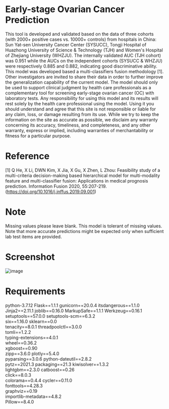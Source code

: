 # Early-stage Ovarian Cancer Prediction
This tool is developed and validated based on the data of three cohorts (with 2000+ positive cases vs. 10000+ controls) from hospitals in China: Sun Yat-sen University Cancer Center (SYSUCC), Tongji Hospital of Huazhong University of Science & Technology (TJH) and Women's Hospital of Zhejiang University (WHZJU). The internally validated AUC (TJH cohort) was 0.951 while the AUCs on the independent cohorts (SYSUCC & WHZJU) were respectively 0.885 and 0.882, indicating good discriminative ability. This model was developed based a multi-classifiers fusion methodology [1]. Other investigators are invited to share their data in order to further improve the generalization capability of the current model. The model should only be used to support clinical judgment by health care professionals as a complementary tool for screening early-stage ovarian cancer (OC) with laboratory tests. Any responsibility for using this model and its results will rest solely by the health care professional using the model. Using it you should understand and agree that this site is not responsible or liable for any claim, loss, or damage resulting from its use. While we try to keep the information on the site as accurate as possible, we disclaim any warranty concerning its accuracy, timeliness, and completeness, and any other warranty, express or implied, including warranties of merchantability or fitness for a particular purpose.

# Reference
[1] Q He, X Li, DWN Kim, X Jia, X Gu, X Zhen, L Zhou: Feasibility study of a multi-criteria decision-making based hierarchical model for multi-modality feature and multi-classifier fusion: Applications in medical prognosis prediction. Information Fusion 2020, 55:207-219.(https://doi.org/10.1016/j.inffus.2019.09.001)

# Note
Missing values please leave blank. This model is tolerant of missing values. Note that more accurate predictions might be expected only when sufficient lab test items are provided.

# Screenshot
![image](https://user-images.githubusercontent.com/131331281/233329985-1f32a9ab-242a-4ca2-b1aa-f02d3cff00a2.png)

# Requirements
python-3.7.12
Flask==1.1.1
gunicorn==20.0.4
itsdangerous==1.1.0
Jinja2==2.11.1
joblib==0.16.0
MarkupSafe==1.1.1
Werkzeug==0.16.1
setuptools==57.0.0
setuptools-scm==6.3.2	
six==1.16.0	
sklearn==0.0	
tenacity==8.0.1	
threadpoolctl==3.0.0	
tomli==1.2.2	
typing-extensions==4.0.1	
wheel==0.36.2	
xgboost==0.90	
zipp==3.6.0
plotly==5.4.0	
pyparsing==3.0.6
python-dateutil==2.8.2	
pytz==2021.3
packaging==21.3
kiwisolver==1.3.2	
lightgbm==2.3.0
catboost==0.26	
click==8.0.3	
colorama==0.4.4	
cycler==0.11.0	
fonttools==4.28.3	
graphviz==0.19	
importlib-metadata==4.8.2	
Pillow==8.4.0
